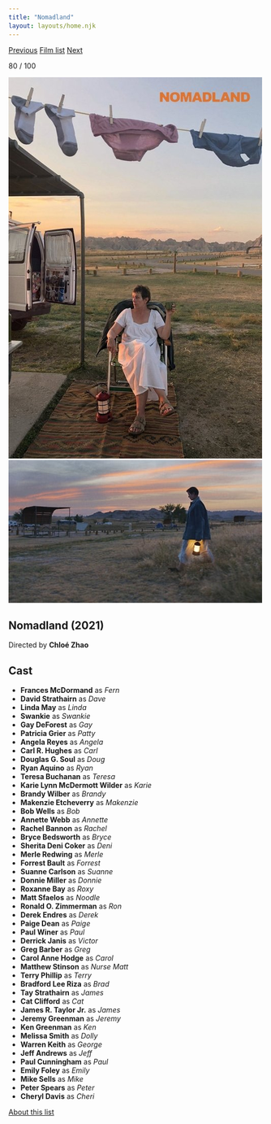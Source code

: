 ```yaml
---
title: "Nomadland"
layout: layouts/home.njk
---
```


<nav class="films">
  <a class="prev" href="../the-truffle-hunters">Previous</a>
  <a href="../">Film list</a>
  <a class="next" href="../petite-maman">Next</a>
</nav>

<p>80 / 100</p>

<article class="film">
  <img class="poster" src="../films/posters/nomadland.jpg" alt="">
  <img class="backdrop" src="../films/backdrops/nomadland.jpg" alt="">

  <h1>Nomadland (2021)</h1>

  <p class="director">
    Directed by <strong>Chloé Zhao</strong>
  </p>


  <h2>
    Cast
  </h2>
  <ul>
    <li><strong>Frances McDormand</strong> as <em>Fern</em></li>
<li><strong>David Strathairn</strong> as <em>Dave</em></li>
<li><strong>Linda May</strong> as <em>Linda</em></li>
<li><strong>Swankie</strong> as <em>Swankie</em></li>
<li><strong>Gay DeForest</strong> as <em>Gay</em></li>
<li><strong>Patricia Grier</strong> as <em>Patty</em></li>
<li><strong>Angela Reyes</strong> as <em>Angela</em></li>
<li><strong>Carl R. Hughes</strong> as <em>Carl</em></li>
<li><strong>Douglas G. Soul</strong> as <em>Doug</em></li>
<li><strong>Ryan Aquino</strong> as <em>Ryan</em></li>
<li><strong>Teresa Buchanan</strong> as <em>Teresa</em></li>
<li><strong>Karie Lynn McDermott Wilder</strong> as <em>Karie</em></li>
<li><strong>Brandy Wilber</strong> as <em>Brandy</em></li>
<li><strong>Makenzie Etcheverry</strong> as <em>Makenzie</em></li>
<li><strong>Bob Wells</strong> as <em>Bob</em></li>
<li><strong>Annette Webb</strong> as <em>Annette</em></li>
<li><strong>Rachel Bannon</strong> as <em>Rachel</em></li>
<li><strong>Bryce Bedsworth</strong> as <em>Bryce</em></li>
<li><strong>Sherita Deni Coker</strong> as <em>Deni</em></li>
<li><strong>Merle Redwing</strong> as <em>Merle</em></li>
<li><strong>Forrest Bault</strong> as <em>Forrest</em></li>
<li><strong>Suanne Carlson</strong> as <em>Suanne</em></li>
<li><strong>Donnie Miller</strong> as <em>Donnie</em></li>
<li><strong>Roxanne Bay</strong> as <em>Roxy</em></li>
<li><strong>Matt Sfaelos</strong> as <em>Noodle</em></li>
<li><strong>Ronald O. Zimmerman</strong> as <em>Ron</em></li>
<li><strong>Derek Endres</strong> as <em>Derek</em></li>
<li><strong>Paige Dean</strong> as <em>Paige</em></li>
<li><strong>Paul Winer</strong> as <em>Paul</em></li>
<li><strong>Derrick Janis</strong> as <em>Victor</em></li>
<li><strong>Greg Barber</strong> as <em>Greg</em></li>
<li><strong>Carol Anne Hodge</strong> as <em>Carol</em></li>
<li><strong>Matthew Stinson</strong> as <em>Nurse Matt</em></li>
<li><strong>Terry Phillip</strong> as <em>Terry</em></li>
<li><strong>Bradford Lee Riza</strong> as <em>Brad</em></li>
<li><strong>Tay Strathairn</strong> as <em>James</em></li>
<li><strong>Cat Clifford</strong> as <em>Cat</em></li>
<li><strong>James R. Taylor Jr.</strong> as <em>James</em></li>
<li><strong>Jeremy Greenman</strong> as <em>Jeremy</em></li>
<li><strong>Ken Greenman</strong> as <em>Ken</em></li>
<li><strong>Melissa Smith</strong> as <em>Dolly</em></li>
<li><strong>Warren Keith</strong> as <em>George</em></li>
<li><strong>Jeff Andrews</strong> as <em>Jeff</em></li>
<li><strong>Paul Cunningham</strong> as <em>Paul</em></li>
<li><strong>Emily Foley</strong> as <em>Emily</em></li>
<li><strong>Mike Sells</strong> as <em>Mike</em></li>
<li><strong>Peter Spears</strong> as <em>Peter</em></li>
<li><strong>Cheryl Davis</strong> as <em>Cheri</em></li>
  </ul>
</article>
<footer>
  <a href="../about">About this list</a>
</footer>
